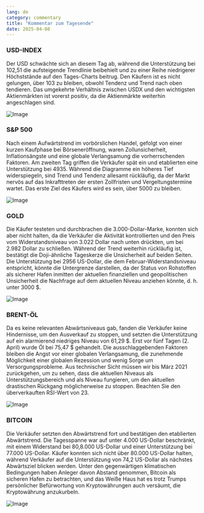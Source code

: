 ```yaml
---
lang: de
category: commentary
title: "Kommentar zum Tagesende"
date: 2025-04-08
---
```


### USD-INDEX

Der USD schwächte sich an diesem Tag ab, während die Unterstützung bei 102,51 die aufsteigende Trendlinie beibehielt und zu einer Reihe niedrigerer Höchststände auf den Tages-Charts beitrug. Den Käufern ist es nicht gelungen, über 103 zu bleiben, obwohl Tendenz und Trend nach oben tendieren. Das umgekehrte Verhältnis zwischen USDX und den wichtigsten Aktienmärkten ist vorerst positiv, da die Aktienmärkte weiterhin angeschlagen sind.

![Image](https://markleighedu.github.io/img/Apr-2025/08-Apr-2025/usdindex.jpg)

### S&P 500

Nach einem Aufwärtstrend im vorbörslichen Handel, gefolgt von einer kurzen Kaufphase bei Börseneröffnung, waren Zollunsicherheit, Inflationsängste und eine globale Verlangsamung die vorherrschenden Faktoren.  Am zweiten Tag griffen die Verkäufer spät ein und etablierten eine Unterstützung bei 4935. Während die Diagramme ein höheres Tief widerspiegeln, sind Trend und Tendenz allesamt rückläufig, da der Markt nervös auf das Inkrafttreten der ersten Zollfristen und Vergeltungstermine wartet. Das erste Ziel des Käufers wird es sein, über 5000 zu bleiben.

![Image](https://markleighedu.github.io/img/Apr-2025/08-Apr-2025/sp500.jpg)

### GOLD

Die Käufer testeten und durchbrachen die 3.000-Dollar-Marke, konnten sich aber nicht halten, da die Verkäufer die Aktivität kontrollierten und den Preis vom Widerstandsniveau von 3.022 Dollar nach unten drückten, um bei 2.982 Dollar zu schließen. Während der Trend weiterhin rückläufig ist, bestätigt die Doji-ähnliche Tageskerze die Unsicherheit auf beiden Seiten. Die Unterstützung bei 2956 US-Dollar, die dem Februar-Widerstandsniveau entspricht, könnte die Untergrenze darstellen, da der Status von Rohstoffen als sicherer Hafen inmitten der aktuellen finanziellen und geopolitischen Unsicherheit die Nachfrage auf dem aktuellen Niveau anziehen könnte, d. h. unter 3000 $. 

![Image](https://markleighedu.github.io/img/Apr-2025/08-Apr-2025/gold.jpg)

### BRENT-ÖL

Da es keine relevanten Abwärtsniveaus gab, fanden die Verkäufer keine Hindernisse, um den Ausverkauf zu stoppen, und setzten die Unterstützung auf ein alarmierend niedriges Niveau von 61,29 $. Erst vor fünf Tagen (2. April) wurde Öl bei 75,47 $ gehandelt. Die ausschlaggebenden Faktoren bleiben die Angst vor einer globalen Verlangsamung, die zunehmende Möglichkeit einer globalen Rezession und wenig Sorge um Versorgungsprobleme. Aus technischer Sicht müssen wir bis März 2021 zurückgehen, um zu sehen, dass die aktuellen Niveaus als Unterstützungsbereich und als Niveau fungieren, um den aktuellen drastischen Rückgang möglicherweise zu stoppen. Beachten Sie den überverkauften RSI-Wert von 23.

![Image](https://markleighedu.github.io/img/Apr-2025/08-Apr-2025/brentoil.jpg)

### BITCOIN

Die Verkäufer setzten den Abwärtstrend fort und bestätigen den etablierten Abwärtstrend. Die Tagesspanne war auf unter 4.000 US-Dollar beschränkt, mit einem Widerstand bei 80,8.000 US-Dollar und einer Unterstützung bei 77.000 US-Dollar. Käufer konnten sich nicht über 80.000 US-Dollar halten, während Verkäufer auf die Unterstützung von 74,2 US-Dollar als nächstes Abwärtsziel blicken werden. Unter den gegenwärtigen klimatischen Bedingungen haben Anleger davon Abstand genommen, Bitcoin als sicheren Hafen zu betrachten, und das Weiße Haus hat es trotz Trumps persönlicher Befürwortung von Kryptowährungen auch versäumt, die Kryptowährung anzukurbeln. 

![Image](https://markleighedu.github.io/img/Apr-2025/08-Apr-2025/bitcoin.jpg)

